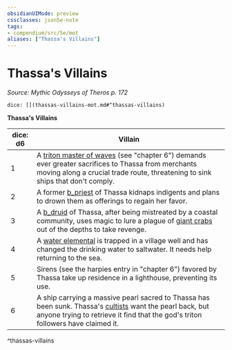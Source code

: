 ```yaml
---
obsidianUIMode: preview
cssclasses: json5e-note
tags:
- compendium/src/5e/mot
aliases: ["Thassa's Villains"]
---
```

# Thassa's Villains
*Source: Mythic Odysseys of Theros p. 172* 

`dice: [](thassas-villains-mot.md#^thassas-villains)`

**Thassa's Villains**

| dice: d6 | Villain |
|----------|---------|
| 1 | A [triton master of waves](b_triton-master-of-waves-mot.md) (see "chapter 6") demands ever greater sacrifices to Thassa from merchants moving along a crucial trade route, threatening to sink ships that don't comply. |
| 2 | A former [b_priest](b_priest.md) of Thassa kidnaps indigents and plans to drown them as offerings to regain her favor. |
| 3 | A [b_druid](b_druid.md) of Thassa, after being mistreated by a coastal community, uses magic to lure a plague of [giant crabs](b_giant-crab.md) out of the depths to take revenge. |
| 4 | A [water elemental](b_water-elemental.md) is trapped in a village well and has changed the drinking water to saltwater. It needs help returning to the sea. |
| 5 | Sirens (see the harpies entry in "chapter 6") favored by Thassa take up residence in a lighthouse, preventing its use. |
| 6 | A ship carrying a massive pearl sacred to Thassa has been sunk. Thassa's [cultists](b_cultist.md) want the pearl back, but anyone trying to retrieve it find that the god's triton followers have claimed it. |
^thassas-villains